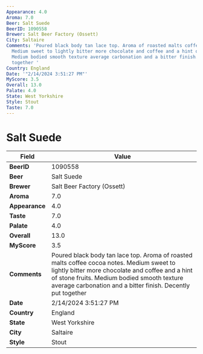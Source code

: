 ```yaml
---
Appearance: 4.0
Aroma: 7.0
Beer: Salt Suede
BeerID: 1090558
Brewer: Salt Beer Factory (Ossett)
City: Saltaire
Comments: 'Poured black body tan lace top. Aroma of roasted malts coffee cocoa notes.
  Medium sweet to lightly bitter more chocolate and coffee and a hint of stone fruits.
  Medium bodied smooth texture average carbonation and a bitter finish. Decently put
  together '
Country: England
Date: '"2/14/2024 3:51:27 PM"'
MyScore: 3.5
Overall: 13.0
Palate: 4.0
State: West Yorkshire
Style: Stout
Taste: 7.0
---
```


# Salt Suede

| Field         | Value |
|---------------|-------|
| **BeerID** | 1090558 |
| **Beer** | Salt Suede |
| **Brewer** | Salt Beer Factory (Ossett) |
| **Aroma** | 7.0 |
| **Appearance** | 4.0 |
| **Taste** | 7.0 |
| **Palate** | 4.0 |
| **Overall** | 13.0 |
| **MyScore** | 3.5 |
| **Comments** | Poured black body tan lace top. Aroma of roasted malts coffee cocoa notes. Medium sweet to lightly bitter more chocolate and coffee and a hint of stone fruits. Medium bodied smooth texture average carbonation and a bitter finish. Decently put together  |
| **Date** | 2/14/2024 3:51:27 PM |
| **Country** | England |
| **State** | West Yorkshire |
| **City** | Saltaire |
| **Style** | Stout |

